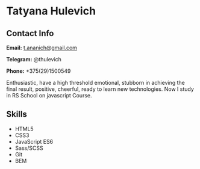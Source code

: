 # Tatyana Hulevich

## Contact Info

**Email:** t.ananich@gmail.com

**Telegram:** @thulevich

**Phone:** +375(29)1500549

Enthusiastic, have a high threshold emotional, stubborn in achieving the final result, positive, cheerful, ready to learn new technologies. Now I study in RS School on javascript Course.

## Skills

* HTML5
* CSS3
* JavaScript ES6
* Sass/SCSS
* Git
* BEM

